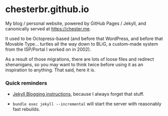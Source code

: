 # chesterbr.github.io

My blog / personal website, powered by GitHub Pages / Jekyll, and canonically served at https://chester.me.

It used to be Octopress-based (and before that WordPress, and before that Movable Type... turtles all the way down to BLiG, a custom-made system from the ISP/Portal I worked on in 2002).

As a result of those migrations, there are lots of loose files and redirect shenanigans, so you may want to think twice before using it as an inspiration to anything. That said, here it is.

### Quick reminders

- [Jekyll Blogging instructions](https://jekyllrb.com/docs/step-by-step/08-blogging/), because I always forget that stuff.

- `bundle exec jekyll --incremental` will start the server with reasonably fast rebuilds.
